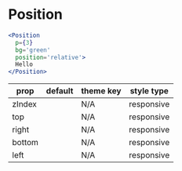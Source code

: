 # Position

```.jsx
<Position
  p={3}
  bg='green'
  position='relative'>
  Hello
</Position>
```

prop | default | theme key | style type
---|---|---|---
zIndex |  | N/A | responsive
top |  | N/A | responsive
right |  | N/A | responsive
bottom |  | N/A | responsive
left |  | N/A | responsive